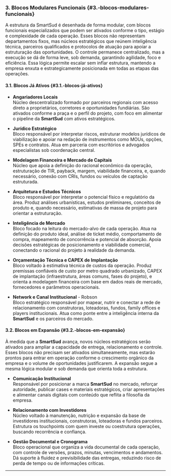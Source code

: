### **3\. Blocos Modulares Funcionais** {#3.-blocos-modulares-funcionais}

A estrutura da SmartSud é desenhada de forma modular, com blocos funcionais especializados que podem ser ativados conforme o tipo, estágio e complexidade de cada operação. Esses blocos não representam departamentos fixos, mas núcleos estratégicos que reúnem inteligência técnica, parceiros qualificados e protocolos de atuação para apoiar a estruturação das oportunidades. O controle permanece centralizado, mas a execução se dá de forma leve, sob demanda, garantindo agilidade, foco e eficiência. Essa lógica permite escalar sem inflar estrutura, mantendo a empresa enxuta e estrategicamente posicionada em todas as etapas das operações.

#### **3.1. Blocos Já Ativos** {#3.1.-blocos-já-ativos}

* **Angariadores Locais**  
   Núcleo descentralizado formado por parceiros regionais com acesso direto a proprietários, corretores e oportunidades fundiárias. São ativados conforme a praça e o perfil do projeto, com foco em alimentar o pipeline da **SmartSud** com ativos estratégicos.

* **Jurídico Estratégico**  
   Bloco responsável por interpretar riscos, estruturar modelos jurídicos de viabilização e apoiar na redação de instrumentos como MOUs, opções, SPEs e contratos. Atua em parceria com escritórios e advogados especialistas sob coordenação central.

* **Modelagem Financeira e Mercado de Capitais**  
   Núcleo que apoia a definição do racional econômico da operação, estruturação de TIR, payback, margem, viabilidade financeira, e, quando necessário, conexão com CRIs, fundos ou veículos de captação estruturada.

* **Arquitetura e Estudos Técnicos**  
   Bloco responsável por interpretar o potencial físico e regulatório da área. Produz análises urbanísticas, estudos preliminares, conceitos de produto e, quando necessário, estimativas de massa de projeto para orientar a estruturação.

* **Inteligência de Mercado**  
   Bloco focado na leitura do mercado-alvo de cada operação. Atua na definição do produto ideal, análise de ticket médio, comportamento de compra, mapeamento de concorrência e potencial de absorção. Apoia decisões estratégicas de posicionamento e viabilidade comercial, conectando o racional do projeto à realidade da demanda.

* **Orçamentação Técnica e CAPEX de Implantação**  
   Bloco voltado à estimativa técnica de custos da operação. Produz premissas confiáveis de custo por metro quadrado urbanizado, CAPEX de implantação (infraestrutura, áreas comuns, fases do projeto), e orienta a modelagem financeira com base em dados reais de mercado, fornecedores e parâmetros operacionais.

* **Network e Canal Institucional** \- Robson  
   Bloco estratégico responsável por mapear, nutrir e conectar a rede de relacionamento com construtoras, loteadoras, fundos, family offices e players institucionais. Atua como ponte entre a inteligência interna da **SmartSud** e os parceiros do mercado.

#### **3.2. Blocos em Expansão** {#3.2.-blocos-em-expansão}

À medida que a **SmartSud** avança, novos núcleos estratégicos serão ativados para ampliar a capacidade de entrega, relacionamento e controle. Esses blocos não precisam ser ativados simultaneamente, mas estarão prontos para entrar em operação conforme o crescimento orgânico da empresa e o volume de oportunidades justificarem. A expansão segue a mesma lógica modular e sob demanda que orienta toda a estrutura.

* **Comunicação Institucional**  
   Responsável por posicionar a marca **SmartSud** no mercado, reforçar autoridade, publicar cases e materiais estratégicos, criar apresentações e alimentar canais digitais com conteúdo que reflita a filosofia da empresa.

* **Relacionamento com Investidores**  
   Núcleo voltado à manutenção, nutrição e expansão da base de investidores institucionais, construtoras, loteadoras e fundos parceiros. Estrutura os touchpoints com quem investe ou coestrutura operações, buscando recorrência e confiança.

* **Gestão Documental e Cronograma**  
   Bloco operacional que organiza a vida documental de cada operação, com controle de versões, prazos, minutas, vencimentos e andamentos. Dá suporte à fluidez e previsibilidade das entregas, reduzindo risco de perda de tempo ou de informações críticas.


---

